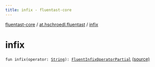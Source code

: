 ```yaml
---
title: infix - fluentast-core
---
```


[fluentast-core](../index.html) / [at.hschroedl.fluentast](index.html) / [infix](.)

# infix

`fun infix(operator: `[`String`](https://kotlinlang.org/api/latest/jvm/stdlib/kotlin/-string/index.html)`): `[`FluentInfixOperatorPartial`](../at.hschroedl.fluentast.ast.expression/-fluent-infix-operator-partial/index.html) [(source)](https://github.com/hschroedl/FluentAST/tree/master/core/src/main/kotlin//at.hschroedl.fluentast/Fluentast.kt#L188)